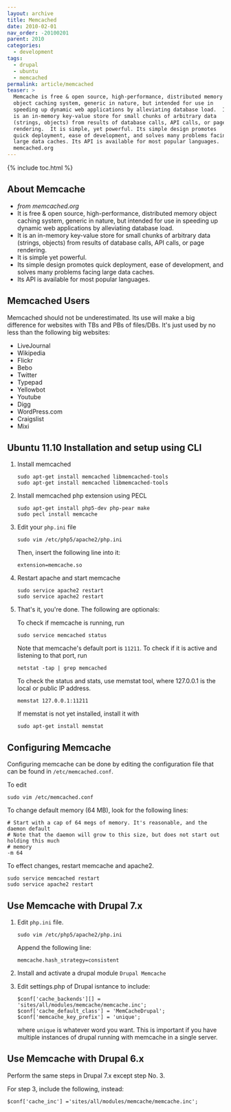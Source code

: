 ```yaml
---
layout: archive
title: Memcached
date: 2010-02-01
nav_order: -20100201
parent: 2010
categories:
  - development
tags:
  - drupal
  - ubuntu
  - memcached
permalink: article/memcached
teaser: >
  Memcache is free & open source, high-performance, distributed memory
  object caching system, generic in nature, but intended for use in
  speeding up dynamic web applications by alleviating database load.  It
  is an in-memory key-value store for small chunks of arbitrary data
  (strings, objects) from results of database calls, API calls, or page
  rendering.  It is simple, yet powerful. Its simple design promotes
  quick deployment, ease of development, and solves many problems facing
  large data caches. Its API is available for most popular languages.  -
  memcached.org
---
```


{% include toc.html %}

## About Memcache
- *from memcached.org*
- It is free & open source, high-performance, distributed memory object caching system, generic in nature, but intended for use in speeding up dynamic web applications by alleviating database load.
- It is an in-memory key-value store for small chunks of arbitrary data (strings, objects) from results of database calls, API calls, or page rendering.
- It is simple yet powerful.
- Its simple design promotes quick deployment, ease of development, and solves many problems facing large data caches.
- Its API is available for most popular languages.

## Memcached Users
Memcached should not be underestimated.  Its use will make a big difference for websites with TBs and PBs of files/DBs.  It's just used by no less than the following big websites:

* LiveJournal
* Wikipedia
* Flickr
* Bebo
* Twitter
* Typepad
* Yellowbot
* Youtube
* Digg
* WordPress.com
* Craigslist
* Mixi

## Ubuntu 11.10 Installation and setup using CLI

1.  Install memcached

    ~~~~
    sudo apt-get install memcached libmemcached-tools
    sudo apt-get install memcached libmemcached-tools
    ~~~~

2.  Install memcached php extension using PECL

    ~~~
    sudo apt-get install php5-dev php-pear make
    sudo pecl install memcache
    ~~~

3.  Edit your `php.ini` file

    ~~~
    sudo vim /etc/php5/apache2/php.ini
    ~~~

    Then, insert the following line into it:

    ~~~
    extension=memcache.so
    ~~~

4.  Restart apache and start memcache

    ~~~
    sudo service apache2 restart
    sudo service apache2 restart
    ~~~

5.  That's it, you're done. The following are optionals:

    To check if memcache is running, run

    ~~~
    sudo service memcached status
    ~~~

    Note that memcache's default port is `11211`. To check if it is active and listening to that port, run

    ~~~
    netstat -tap | grep memcached
    ~~~

    To check the status and stats, use memstat tool, where 127.0.0.1 is the local or public IP address.

    ~~~
    memstat 127.0.0.1:11211
    ~~~

    If memstat is not yet installed, install it with

    ~~~
    sudo apt-get install memstat
    ~~~

## Configuring Memcache

Configuring memcache can be done by editing the configuration file that can be found in `/etc/memcached.conf`.

To edit

~~~
sudo vim /etc/memcached.conf
~~~

To change default memory (64 MB), look for the following lines:

~~~
# Start with a cap of 64 megs of memory. It's reasonable, and the daemon default
# Note that the daemon will grow to this size, but does not start out holding this much
# memory
-m 64
~~~

To effect changes, restart memcache and apache2.

~~~
sudo service memcached restart
sudo service apache2 restart
~~~

## Use Memcache with Drupal 7.x

1.  Edit `php.ini` file.

    ~~~
    sudo vim /etc/php5/apache2/php.ini
    ~~~

    Append the following line:

    ~~~
    memcache.hash_strategy=consistent
    ~~~

2.  Install and activate a drupal module `Drupal Memcache`

3.  Edit settings.php of Drupal isntance to include:

    ~~~
    $conf['cache_backends'][] = 'sites/all/modules/memcache/memcache.inc';
    $conf['cache_default_class'] = 'MemCacheDrupal';
    $conf['memcache_key_prefix'] = 'unique';
    ~~~

    where `unique` is whatever word you want. This is important if you have multiple instances of drupal running with memcache in a single server.

## Use Memcache with Drupal 6.x

Perform the same steps in Drupal 7.x except step No. 3.

For step 3, include the following, instead:

~~~
$conf['cache_inc'] ='sites/all/modules/memcache/memcache.inc';
~~~
